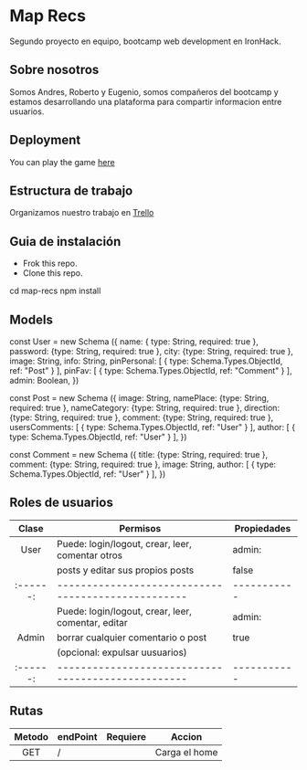 # Map Recs

Segundo proyecto en equipo, bootcamp web development en IronHack.

## Sobre nosotros

Somos Andres, Roberto y Eugenio, somos compañeros del bootcamp y estamos desarrollando una plataforma para compartir informacion entre usuarios.

## Deployment

You can play the game [here](#)

## Estructura de trabajo

Organizamos nuestro trabajo en [Trello](#)

## Guia de instalación

- Frok this repo.
- Clone this repo.

cd map-recs
npm install

## Models

const User = new Schema ({
    name: { type: String, required: true },
    password: {type: String, required: true },
    city: {type: String, required: true },
    image: String,
    info: String,
    pinPersonal: [ { type: Schema.Types.ObjectId, ref: "Post" } ],
    pinFav: [ { type: Schema.Types.ObjectId, ref: "Comment" } ],
    admin: Boolean,
})

const Post = new Schema ({
    image: String,
    namePlace: {type: String, required: true },
    nameCategory: {type: String, required: true },
    direction: {type: String, required: true },
    comment: {type: String, required: true },
    usersComments: [ { type: Schema.Types.ObjectId, ref: "User" } ],
    author: [ { type: Schema.Types.ObjectId, ref: "User" } ],
})

const Comment = new Schema ({
    title: {type: String, required: true },
    comment: {type: String, required: true },
    image: String,
    author: [ { type: Schema.Types.ObjectId, ref: "User" } ],
})

## Roles de usuarios

|  Clase   |                    Permisos                        | Propiedades |
| :------: | -------------------------------------------------- | ----------- |
|   User   | Puede: login/logout, crear, leer, comentar otros   |   admin:    |
|          |  posts y editar sus propios posts                  |    false    |
| :------: | -------------------------------------------------- | ----------- |
|          | Puede: login/logout, crear, leer, comentar, editar |   admin:    |
|   Admin  | borrar cualquier comentario o post                 |    true     |
|          | (opcional: expulsar uusuarios)                     |             |
| :------: | -------------------------------------------------- | ----------- |

## Rutas

| Metodo |   endPoint    |     Requiere     |       Accion     |
| :----: | ------------- | ---------------- | ---------------- | 
|   GET  |      /        |                  | Carga el home    |
